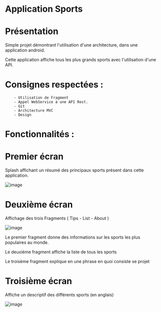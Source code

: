 # Application Sports

# Présentation

Simple projet démontrant l'utilisation d'une architecture, dans une application android.

Cette application affiche tous les plus grands sports avec l'utilisation d'une API.

# Consignes respectées :
        - Utilisation de Fragment
        - Appel WebService à une API Rest.
        - Git
        - Architecture MVC
        - Design

            
# Fonctionnalités :
# Premier écran

Splash affichant un résumé des principaux sports présent dans cette application.

![image](https://user-images.githubusercontent.com/46956121/54956824-4a5c0280-4f51-11e9-9ceb-4326aa36f10c.png)


# Deuxième écran

Affichage des trois Fragments ( Tips - List - About ) 

![image](https://user-images.githubusercontent.com/46956121/54956562-8c387900-4f50-11e9-8826-fc4d4a07028b.png)

Le premier fragment donne des informations sur les sports les plus populaires au monde.


Le deuxième fragment affiche la liste de tous les sports


Le troisème fragment explique en une phrase en quoi consiste se projet


# Troisième écran

Affiche un descriptif des différents sports (en anglais)

![image](https://user-images.githubusercontent.com/46956121/54956752-1254bf80-4f51-11e9-8cb3-2088ecf6c488.png)

